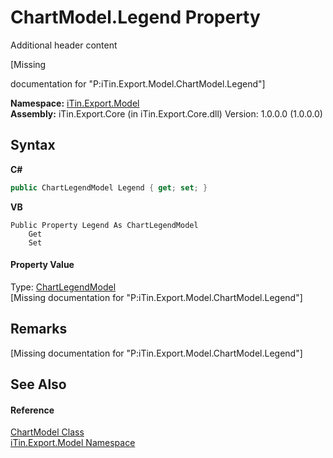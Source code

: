 # ChartModel.Legend Property 
Additional header content 

\[Missing <summary> documentation for "P:iTin.Export.Model.ChartModel.Legend"\]

**Namespace:**&nbsp;<a href="ef57ffcc-e95e-b212-5a46-9aa6f5a3511f">iTin.Export.Model</a><br />**Assembly:**&nbsp;iTin.Export.Core (in iTin.Export.Core.dll) Version: 1.0.0.0 (1.0.0.0)

## Syntax

**C#**<br />
``` C#
public ChartLegendModel Legend { get; set; }
```

**VB**<br />
``` VB
Public Property Legend As ChartLegendModel
	Get
	Set
```


#### Property Value
Type: <a href="aa3359ad-1fd0-a260-135d-8fb33c5ab491">ChartLegendModel</a><br />\[Missing <value> documentation for "P:iTin.Export.Model.ChartModel.Legend"\]

## Remarks
\[Missing <remarks> documentation for "P:iTin.Export.Model.ChartModel.Legend"\]

## See Also


#### Reference
<a href="a8ddbbae-39bf-79b5-58c6-02bf57059871">ChartModel Class</a><br /><a href="ef57ffcc-e95e-b212-5a46-9aa6f5a3511f">iTin.Export.Model Namespace</a><br />